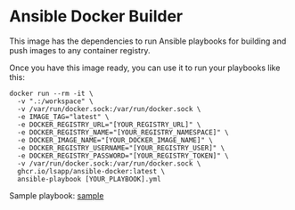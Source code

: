 # Ansible Docker Builder

This image has the dependencies to run Ansible playbooks for building and push images to any container registry.

Once you have this image ready, you can use it to run your playbooks like this:
```shell
docker run --rm -it \
  -v ".:/workspace" \
  -v /var/run/docker.sock:/var/run/docker.sock \
  -e IMAGE_TAG="latest" \
  -e DOCKER_REGISTRY_URL="[YOUR_REGISTRY_URL]" \
  -e DOCKER_REGISTRY_NAME="[YOUR_REGISTRY_NAMESPACE]" \
  -e DOCKER_IMAGE_NAME="[YOUR_DOCKER_IMAGE_NAME]" \
  -e DOCKER_REGISTRY_USERNAME="[YOUR_REGISTRY_USER]" \
  -e DOCKER_REGISTRY_PASSWORD="[YOUR_REGISTRY_TOKEN]" \
  -v /var/run/docker.sock:/var/run/docker.sock \
  ghcr.io/lsapp/ansible-docker:latest \
  ansible-playbook [YOUR_PLAYBOOK].yml
```

Sample playbook: [sample](build_and_push.yml)

